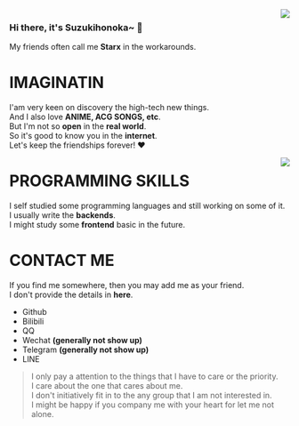 <img align="right" src="https://github-readme-stats.vercel.app/api?username=Suzukihonoka&show_icons=true" />

### Hi there, it's Suzukihonoka~ 👋   
My friends often call me **Starx** in the workarounds.  
# IMAGINATIN
I'am very keen on discovery the high-tech new things.  
And I also love **ANIME, ACG SONGS, etc**.  
But I'm not so **open** in the **real world**.  
So it's good to know you in the **internet**.  
Let's keep the friendships forever! ❤ 

<img align="right" src="https://github-readme-stats.vercel.app/api/top-langs/?username=SuzukiHonoka&layout=compact&langs_count=20" />

# PROGRAMMING SKILLS
I self studied some programming languages and still working on some of it.  
I usually write the **backends**.  
I might study some **frontend** basic in the future.

# CONTACT ME
If you find me somewhere, then you may add me as your friend.  
I don't provide the details in **here**.
- Github
- Bilibili
- QQ
- Wechat **(generally not show up)**
- Telegram **(generally not show up)**
- LINE

> I only pay a attention to the things that I have to care or the priority.  
> I care about the one that cares about me.  
> I don't initiatively fit in to the any group that I am not interested in.  
> I might be happy if you company me with your heart for let me not alone.
